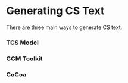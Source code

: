 # Generating CS Text

There are three main ways to generate CS text:

### TCS Model


### GCM Toolkit


### CoCoa